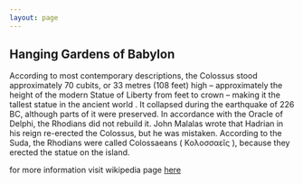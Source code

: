 ```yaml
---
layout: page
---
```


## Hanging Gardens of Babylon

According to most contemporary descriptions, the Colossus stood approximately 70 cubits, or 33 metres (108 feet) high – approximately the height of the modern Statue of Liberty from feet to crown – making it the tallest statue in the ancient world .  It collapsed during the earthquake of 226 BC, although parts of it were preserved. In accordance with the Oracle of Delphi, the Rhodians did not rebuild it.   John Malalas wrote that Hadrian in his reign re-erected the Colossus,  but he was mistaken.  According to the Suda, the Rhodians were called Colossaeans ( Κολοσσαεῖς ), because they erected the statue on the island. 

for more information visit wikipedia page [here](https://en.wikipedia.org/wiki/Colossus_of_Rhodes)